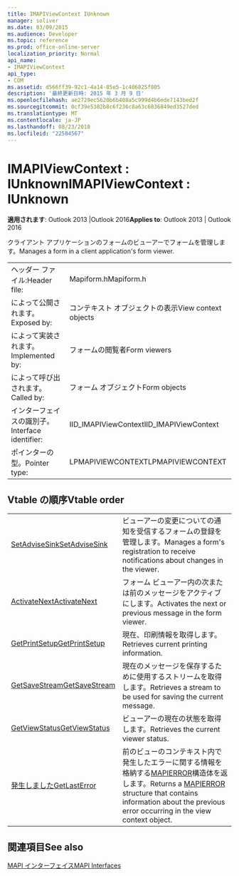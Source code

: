 ```yaml
---
title: IMAPIViewContext IUnknown
manager: soliver
ms.date: 03/09/2015
ms.audience: Developer
ms.topic: reference
ms.prod: office-online-server
localization_priority: Normal
api_name:
- IMAPIViewContext
api_type:
- COM
ms.assetid: d566ff39-92c1-4a14-85e5-1c406825f805
description: '最終更新日時: 2015 年 3 月 9 日'
ms.openlocfilehash: ae2729ec5620b6b408a5c999d4b6ede7143bed2f
ms.sourcegitcommit: 0cf39e5382b8c6f236c8a63c6036849ed3527ded
ms.translationtype: MT
ms.contentlocale: ja-JP
ms.lasthandoff: 08/23/2018
ms.locfileid: "22584567"
---
```

# <a name="imapiviewcontext--iunknown"></a><span data-ttu-id="8afaf-103">IMAPIViewContext : IUnknown</span><span class="sxs-lookup"><span data-stu-id="8afaf-103">IMAPIViewContext : IUnknown</span></span>

  
  
<span data-ttu-id="8afaf-104">**適用されます**: Outlook 2013 |Outlook 2016</span><span class="sxs-lookup"><span data-stu-id="8afaf-104">**Applies to**: Outlook 2013 | Outlook 2016</span></span> 
  
<span data-ttu-id="8afaf-105">クライアント アプリケーションのフォームのビューアーでフォームを管理します。</span><span class="sxs-lookup"><span data-stu-id="8afaf-105">Manages a form in a client application's form viewer.</span></span> 
  
|||
|:-----|:-----|
|<span data-ttu-id="8afaf-106">ヘッダー ファイル:</span><span class="sxs-lookup"><span data-stu-id="8afaf-106">Header file:</span></span>  <br/> |<span data-ttu-id="8afaf-107">Mapiform.h</span><span class="sxs-lookup"><span data-stu-id="8afaf-107">Mapiform.h</span></span>  <br/> |
|<span data-ttu-id="8afaf-108">によって公開されます。</span><span class="sxs-lookup"><span data-stu-id="8afaf-108">Exposed by:</span></span>  <br/> |<span data-ttu-id="8afaf-109">コンテキスト オブジェクトの表示</span><span class="sxs-lookup"><span data-stu-id="8afaf-109">View context objects</span></span>  <br/> |
|<span data-ttu-id="8afaf-110">によって実装されます。</span><span class="sxs-lookup"><span data-stu-id="8afaf-110">Implemented by:</span></span>  <br/> |<span data-ttu-id="8afaf-111">フォームの閲覧者</span><span class="sxs-lookup"><span data-stu-id="8afaf-111">Form viewers</span></span>  <br/> |
|<span data-ttu-id="8afaf-112">によって呼び出されます。</span><span class="sxs-lookup"><span data-stu-id="8afaf-112">Called by:</span></span>  <br/> |<span data-ttu-id="8afaf-113">フォーム オブジェクト</span><span class="sxs-lookup"><span data-stu-id="8afaf-113">Form objects</span></span>  <br/> |
|<span data-ttu-id="8afaf-114">インターフェイスの識別子。</span><span class="sxs-lookup"><span data-stu-id="8afaf-114">Interface identifier:</span></span>  <br/> |<span data-ttu-id="8afaf-115">IID_IMAPIViewContext</span><span class="sxs-lookup"><span data-stu-id="8afaf-115">IID_IMAPIViewContext</span></span>  <br/> |
|<span data-ttu-id="8afaf-116">ポインターの型。</span><span class="sxs-lookup"><span data-stu-id="8afaf-116">Pointer type:</span></span>  <br/> |<span data-ttu-id="8afaf-117">LPMAPIVIEWCONTEXT</span><span class="sxs-lookup"><span data-stu-id="8afaf-117">LPMAPIVIEWCONTEXT</span></span>  <br/> |
   
## <a name="vtable-order"></a><span data-ttu-id="8afaf-118">Vtable の順序</span><span class="sxs-lookup"><span data-stu-id="8afaf-118">Vtable order</span></span>

|||
|:-----|:-----|
|[<span data-ttu-id="8afaf-119">SetAdviseSink</span><span class="sxs-lookup"><span data-stu-id="8afaf-119">SetAdviseSink</span></span>](imapiviewcontext-setadvisesink.md) <br/> |<span data-ttu-id="8afaf-120">ビューアーの変更についての通知を受信するフォームの登録を管理します。</span><span class="sxs-lookup"><span data-stu-id="8afaf-120">Manages a form's registration to receive notifications about changes in the viewer.</span></span>  <br/> |
|[<span data-ttu-id="8afaf-121">ActivateNext</span><span class="sxs-lookup"><span data-stu-id="8afaf-121">ActivateNext</span></span>](imapiviewcontext-activatenext.md) <br/> |<span data-ttu-id="8afaf-122">フォーム ビューアー内の次または前のメッセージをアクティブにします。</span><span class="sxs-lookup"><span data-stu-id="8afaf-122">Activates the next or previous message in the form viewer.</span></span>  <br/> |
|[<span data-ttu-id="8afaf-123">GetPrintSetup</span><span class="sxs-lookup"><span data-stu-id="8afaf-123">GetPrintSetup</span></span>](imapiviewcontext-getprintsetup.md) <br/> |<span data-ttu-id="8afaf-124">現在、印刷情報を取得します。</span><span class="sxs-lookup"><span data-stu-id="8afaf-124">Retrieves current printing information.</span></span>  <br/> |
|[<span data-ttu-id="8afaf-125">GetSaveStream</span><span class="sxs-lookup"><span data-stu-id="8afaf-125">GetSaveStream</span></span>](imapiviewcontext-getsavestream.md) <br/> |<span data-ttu-id="8afaf-126">現在のメッセージを保存するために使用するストリームを取得します。</span><span class="sxs-lookup"><span data-stu-id="8afaf-126">Retrieves a stream to be used for saving the current message.</span></span>  <br/> |
|[<span data-ttu-id="8afaf-127">GetViewStatus</span><span class="sxs-lookup"><span data-stu-id="8afaf-127">GetViewStatus</span></span>](imapiviewcontext-getviewstatus.md) <br/> |<span data-ttu-id="8afaf-128">ビューアーの現在の状態を取得します。</span><span class="sxs-lookup"><span data-stu-id="8afaf-128">Retrieves the current viewer status.</span></span>  <br/> |
|[<span data-ttu-id="8afaf-129">発生しました</span><span class="sxs-lookup"><span data-stu-id="8afaf-129">GetLastError</span></span>](imapiviewcontext-getlasterror.md) <br/> |<span data-ttu-id="8afaf-130">前のビューのコンテキスト内で発生したエラーに関する情報を格納する[MAPIERROR](mapierror.md)構造体を返します。</span><span class="sxs-lookup"><span data-stu-id="8afaf-130">Returns a [MAPIERROR](mapierror.md) structure that contains information about the previous error occurring in the view context object.</span></span>  <br/> |
   
## <a name="see-also"></a><span data-ttu-id="8afaf-131">関連項目</span><span class="sxs-lookup"><span data-stu-id="8afaf-131">See also</span></span>



[<span data-ttu-id="8afaf-132">MAPI インターフェイス</span><span class="sxs-lookup"><span data-stu-id="8afaf-132">MAPI Interfaces</span></span>](mapi-interfaces.md)

